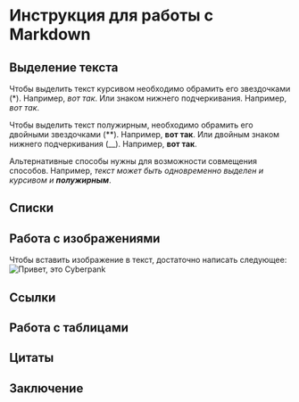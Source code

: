 # Инструкция для работы с Markdown

## Выделение текста

Чтобы выделить текст курсивом необходимо обрамить его звездочками (*). Например, *вот так*. Или знаком нижнего подчеркивания. Например, _вот так_.

Чтобы выделить текст полужирным, необходимо обрамить его двойными звездочками (**). Например, **вот так**. Или двойным знаком нижнего подчеркивания (__). Например, __вот так__.

Альтернативные способы нужны для возможности совмещения способов. Например, _текст может быть одновременно выделен и курсивом и **полужирным**_.

## Списки

## Работа с изображениями

Чтобы вставить изображение в текст, достаточно написать следующее:
![Привет, это Cyberpank](photomode_18112022_230004.png)

## Ссылки

## Работа с таблицами

## Цитаты

## Заключение